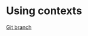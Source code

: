 # Using contexts 


[Git branch](https://github.com/codiku/react-native-advanced-concepts/tree/001-EN-contexts)